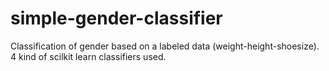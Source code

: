 # simple-gender-classifier
Classification of gender based on a labeled data (weight-height-shoesize).
4 kind of scilkit learn classifiers used.

